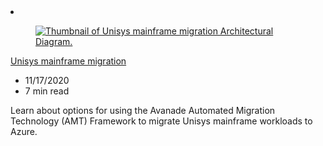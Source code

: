 <!-- This file is automatically generated by build/architectures/build_index.py. Any updates will be lost. -->

<!-- markdownlint-disable MD033 -->

<li class="grid-item item-column" data-categories="empty">
<article class="card">
    <div class="card-header has-margin-bottom-none" aria-hidden="true">
        <figure class="image diagram has-height-175 has-overflow-hidden level">
            <a href="/azure/architecture/reference-architectures/migration/unisys-mainframe-migration"><img src="/azure/architecture/browse/thumbs/unisys-mainframe-migration.png" class="diagram" alt="Thumbnail of Unisys mainframe migration Architectural Diagram." data-linktype="relative-path"></a>
        </figure>
    </div>
    <div class="card-content">
        <a class="card-content-title has-margin-top-none" href="/azure/architecture/reference-architectures/migration/unisys-mainframe-migration">
            <p>Unisys mainframe migration</p>
        </a>
        <ul class="card-content-metadata">
            <li>11/17/2020</li>
            <li>7 min read</li>
        </ul>
        <p class="card-content-description">Learn about options for using the Avanade Automated Migration Technology (AMT) Framework to migrate Unisys mainframe workloads to Azure.</p>
        <div class="bottom-to-top-fade is-hidden-mobile"></div>
    </div>
</article>
</li>
